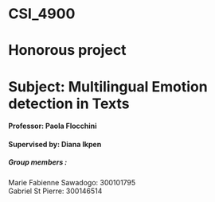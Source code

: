 # CSI_4900
# Honorous project
# Subject: Multilingual Emotion detection in Texts
#### Professor: Paola Flocchini
#### Supervised by: Diana Ikpen

##### Group members : 
 Marie Fabienne Sawadogo: 300101795 <br>
 Gabriel St Pierre: 300146514

